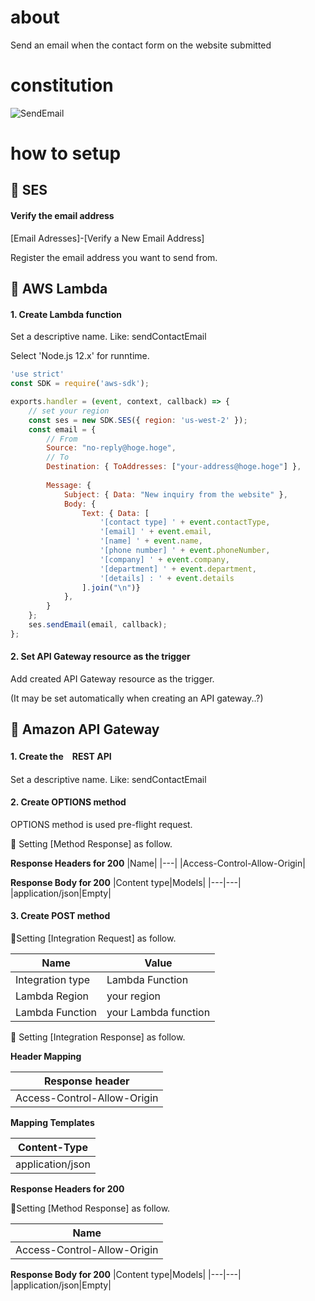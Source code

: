
# about
Send an email when the contact form on the website submitted

# constitution
![SendEmail](https://user-images.githubusercontent.com/72424558/109382684-4d25b600-7925-11eb-9cbe-4a656bf6c71d.png)


# how to setup

## :pushpin: SES
#### Verify the email address

[Email Adresses]-[Verify a New Email Address]

Register the email address you want to send from.

## :pushpin: AWS Lambda
#### 1. Create Lambda function
Set a descriptive name. Like: sendContactEmail

Select 'Node.js 12.x' for runntime.

```javascript:index.js
'use strict'
const SDK = require('aws-sdk');

exports.handler = (event, context, callback) => {
	// set your region
    const ses = new SDK.SES({ region: 'us-west-2' });
    const email = {
    	// From
        Source: "no-reply@hoge.hoge",
        // To
        Destination: { ToAddresses: ["your-address@hoge.hoge"] },
        
        Message: {
            Subject: { Data: "New inquiry from the website" },
            Body: {
                Text: { Data: [
                    '[contact type] ' + event.contactType,
                    '[email] ' + event.email,
                    '[name] ' + event.name,
                    '[phone number] ' + event.phoneNumber,
                    '[company] ' + event.company,
                    '[department] ' + event.department,
                    '[details] : ' + event.details
                ].join("\n")}
            },
        }
    };
    ses.sendEmail(email, callback);
};

```

#### 2. Set API Gateway resource as the trigger
Add created API Gateway resource as the trigger.

(It may be set automatically when creating an API gateway..?)


## :pushpin: Amazon API Gateway
#### 1. Create the　REST API
Set a descriptive name. Like: sendContactEmail

#### 2. Create OPTIONS method
OPTIONS method is used pre-flight request.

:pencil: Setting [Method Response] as follow.

<strong>Response Headers for 200</strong>
|Name|
|---|
|Access-Control-Allow-Origin|

<b>Response Body for 200</b>
|Content type|Models|
|---|---|
|application/json|Empty|

#### 3. Create POST method
:pencil:Setting [Integration Request] as follow.

|Name|Value|
|---|---|
|Integration type|Lambda Function|
|Lambda Region|your region|
|Lambda Function|your Lambda function|

:pencil: Setting [Integration Response] as follow.

<strong>Header Mapping</strong>

|Response header|
|---|
|Access-Control-Allow-Origin|

<strong>Mapping Templates</strong>

|Content-Type|
|---|
|application/json|

<strong>Response Headers for 200</strong>

:pencil:Setting [Method Response] as follow.

|Name|
|---|
|Access-Control-Allow-Origin|

<strong>Response Body for 200</strong>
|Content type|Models|
|---|---|
|application/json|Empty|

